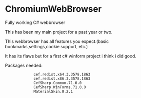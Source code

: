 # ChromiumWebBrowser
 Fully working C# webbrowser
 
 This has been my main project for a past year or two.
 
 This webbrowser has all features you expect.(basic bookmarks,settings,cookie support, etc.)
 
 It has its flaws but for a first c# winform project i think i did good.
 
 Packages needed:
 
                 cef.redist.x64.3.3578.1863
                 cef.redist.x86.3.3578.1863
                 CefSharp.Common.71.0.0
                 CefSharp.WinForms.71.0.0
                 MaterialSkin.0.2.1
